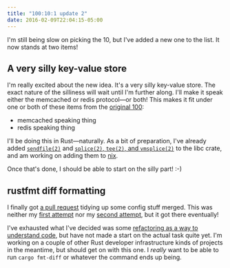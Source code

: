 ```yaml
---
title: "100:10:1 update 2"
date: 2016-02-09T22:04:15-05:00
---
```


I'm still being slow on picking the 10, but I've added a new one to the list. It
now stands at two items!

## A very silly key-value store
I'm really excited about the new idea. It's a very silly key-value store. The
exact nature of the silliness will wait until I'm further along. I'll make it
speak either the memcached or redis protocol—or both! This makes it fit under
one or both of these items from the [original 100][100-10-1]:

- memcached speaking thing
- redis speaking thing

I'll be doing this in Rust—naturally. As a bit of preparation, I've already added
[`sendfile(2)`][sendfile-pr] and [`splice(2)`, `tee(2)`, and
`vmsplice(2)`][splice-pr] to the libc crate, and am working on adding them to
[nix].

[100-10-1]: http://kamalmarhubi.com/blog/2016/01/25/100-10-1/
[sendfile-pr]: https://github.com/rust-lang-nursery/libc/pull/170
[splice-pr]: https://github.com/rust-lang-nursery/libc/pull/172
[nix]: https://github.com/carllerche/nix-rust

Once that's done, I should be able to start on the silly part! :-)

## rustfmt diff formatting
I finally got [a pull request][write_mode-pr] tidying up some config stuff
merged. This was neither my [first attempt][config-pr1] nor my [second
attempt][config-pr2], but it got there eventually!

I've exhausted what I've decided was some [refactoring as a way to understand
code][refactoring], but have not made a start on the actual task quite yet. I'm
working on a couple of other Rust developer infrastructure kinds of projects in
the meantime, but should get on with this one. I *really* want to be able to
run `cargo fmt-diff` or whatever the command ends up being.

[write_mode-pr]: https://github.com/rust-lang-nursery/rustfmt/pull/812
[config-pr1]: https://github.com/rust-lang-nursery/rustfmt/pull/795
[config-pr2]: https://github.com/rust-lang-nursery/rustfmt/pull/801
[refactoring]: http://composition.al/blog/2015/12/29/refactoring-as-a-way-to-understand-code/
